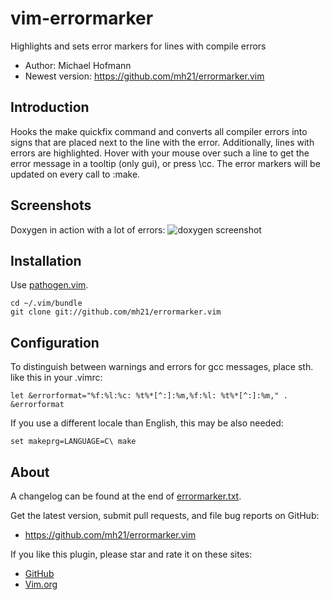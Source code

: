 # vim-errormarker

Highlights and sets error markers for lines with compile errors

- Author: Michael Hofmann
- Newest version: https://github.com/mh21/errormarker.vim

## Introduction

Hooks the make quickfix command and converts all compiler errors into signs that are placed next to the line with the error.
Additionally, lines with errors are highlighted.
Hover with your mouse over such a line to get the error message in a tooltip (only gui), or press \cc. The error markers will be updated on every call to :make.

## Screenshots

Doxygen in action with a lot of errors: ![doxygen screenshot](https://mh21.github.io/vim-error-markers-doxygen.png)

## Installation

Use [pathogen.vim](https://github.com/tpope/vim-pathogen).

    cd ~/.vim/bundle
    git clone git://github.com/mh21/errormarker.vim

## Configuration

To distinguish between warnings and errors for gcc messages, place sth. like this in your .vimrc:

    let &errorformat="%f:%l:%c: %t%*[^:]:%m,%f:%l: %t%*[^:]:%m," . &errorformat

If you use a different locale than English, this may be also needed:

    set makeprg=LANGUAGE=C\ make

## About

A changelog can be found at the end of [errormarker.txt](doc/errormarker.txt).

Get the latest version, submit pull requests, and file bug reports
on GitHub:

- https://github.com/mh21/errormarker.vim

If you like this plugin, please star and rate it on these sites:

- [GitHub](https://github.com/mh21/errormarker.vim)
- [Vim.org](http://www.vim.org/scripts/script.php?script_id=1861)
